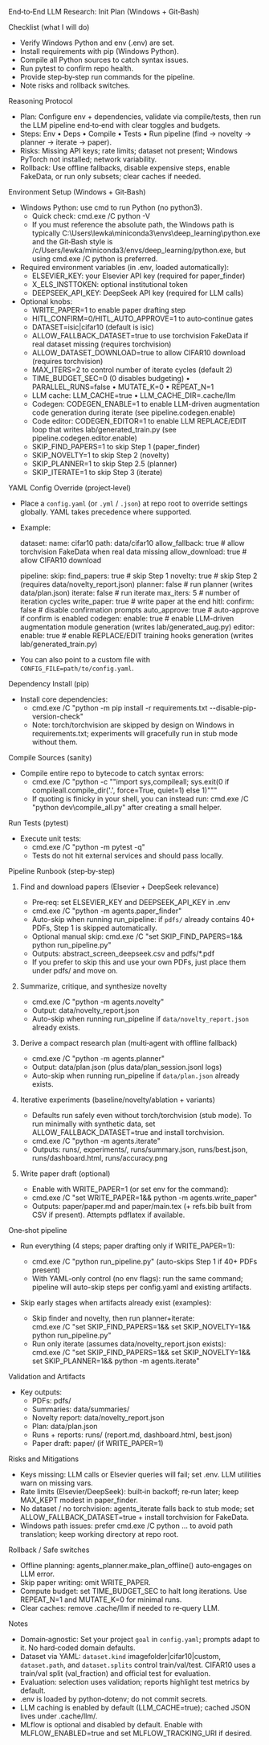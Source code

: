 End‑to‑End LLM Research: Init Plan (Windows + Git‑Bash)

Checklist (what I will do)

- Verify Windows Python and env (.env) are set.
- Install requirements with pip (Windows Python).
- Compile all Python sources to catch syntax issues.
- Run pytest to confirm repo health.
- Provide step‑by‑step run commands for the pipeline.
- Note risks and rollback switches.

Reasoning Protocol

- Plan: Configure env + dependencies, validate via compile/tests, then run the LLM pipeline end‑to‑end with clear toggles and budgets.
- Steps: Env • Deps • Compile • Tests • Run pipeline (find → novelty → planner → iterate → paper).
- Risks: Missing API keys; rate limits; dataset not present; Windows PyTorch not installed; network variability.
- Rollback: Use offline fallbacks, disable expensive steps, enable FakeData, or run only subsets; clear caches if needed.

Environment Setup (Windows + Git‑Bash)

- Windows Python: use cmd to run Python (no python3).
  - Quick check: cmd.exe /C python -V
  - If you must reference the absolute path, the Windows path is typically C:\Users\lewka\miniconda3\envs\deep_learning\python.exe
    and the Git‑Bash style is /c/Users/lewka/miniconda3/envs/deep_learning/python.exe, but using cmd.exe /C python is preferred.
- Required environment variables (in .env, loaded automatically):
  - ELSEVIER_KEY: your Elsevier API key (required for paper_finder)
  - X_ELS_INSTTOKEN: optional institutional token
  - DEEPSEEK_API_KEY: DeepSeek API key (required for LLM calls)
- Optional knobs:
  - WRITE_PAPER=1 to enable paper drafting step
  - HITL_CONFIRM=0/HITL_AUTO_APPROVE=1 to auto‑continue gates
  - DATASET=isic|cifar10 (default is isic)
  - ALLOW_FALLBACK_DATASET=true to use torchvision FakeData if real dataset missing (requires torchvision)
  - ALLOW_DATASET_DOWNLOAD=true to allow CIFAR10 download (requires torchvision)
  - MAX_ITERS=2 to control number of iterate cycles (default 2)
  - TIME_BUDGET_SEC=0 (0 disables budgeting) • PARALLEL_RUNS=false • MUTATE_K=0 • REPEAT_N=1
  - LLM cache: LLM_CACHE=true • LLM_CACHE_DIR=.cache/llm
  - Codegen: CODEGEN_ENABLE=1 to enable LLM-driven augmentation code generation during iterate (see pipeline.codegen.enable)
  - Code editor: CODEGEN_EDITOR=1 to enable LLM REPLACE/EDIT loop that writes lab/generated_train.py (see pipeline.codegen.editor.enable)
  - SKIP_FIND_PAPERS=1 to skip Step 1 (paper_finder)
  - SKIP_NOVELTY=1 to skip Step 2 (novelty)
  - SKIP_PLANNER=1 to skip Step 2.5 (planner)
  - SKIP_ITERATE=1 to skip Step 3 (iterate)

YAML Config Override (project‑level)

- Place a `config.yaml` (or `.yml` / `.json`) at repo root to override settings globally. YAML takes precedence where supported.
- Example:
  
  dataset:
    name: cifar10
    path: data/cifar10
    allow_fallback: true     # allow torchvision FakeData when real data missing
    allow_download: true     # allow CIFAR10 download
  
  pipeline:
    skip:
      find_papers: true      # skip Step 1
      novelty: true          # skip Step 2 (requires data/novelty_report.json)
      planner: false         # run planner (writes data/plan.json)
      iterate: false         # run iterate
    max_iters: 5             # number of iteration cycles
    write_paper: true        # write paper at the end
    hitl:
      confirm: false         # disable confirmation prompts
      auto_approve: true     # auto-approve if confirm is enabled
    codegen:
      enable: true           # enable LLM-driven augmentation module generation (writes lab/generated_aug.py)
      editor:
        enable: true         # enable REPLACE/EDIT training hooks generation (writes lab/generated_train.py)
  
- You can also point to a custom file with `CONFIG_FILE=path/to/config.yaml`.

Dependency Install (pip)

- Install core dependencies:
  - cmd.exe /C "python -m pip install -r requirements.txt --disable-pip-version-check"
  - Note: torch/torchvision are skipped by design on Windows in requirements.txt; experiments will gracefully run in stub mode without them.

Compile Sources (sanity)

- Compile entire repo to bytecode to catch syntax errors:
  - cmd.exe /C "python -c ""import sys,compileall; sys.exit(0 if compileall.compile_dir('.', force=True, quiet=1) else 1)"""
  - If quoting is finicky in your shell, you can instead run: cmd.exe /C "python dev\compile_all.py" after creating a small helper.

Run Tests (pytest)

- Execute unit tests:
  - cmd.exe /C "python -m pytest -q"
  - Tests do not hit external services and should pass locally.

Pipeline Runbook (step‑by‑step)

1) Find and download papers (Elsevier + DeepSeek relevance)
   - Pre‑req: set ELSEVIER_KEY and DEEPSEEK_API_KEY in .env
   - cmd.exe /C "python -m agents.paper_finder"
   - Auto-skip when running run_pipeline: if `pdfs/` already contains 40+ PDFs, Step 1 is skipped automatically.
   - Optional manual skip: cmd.exe /C "set SKIP_FIND_PAPERS=1&& python run_pipeline.py"
   - Outputs: abstract_screen_deepseek.csv and pdfs/*.pdf
   - If you prefer to skip this and use your own PDFs, just place them under pdfs/ and move on.

2) Summarize, critique, and synthesize novelty
   - cmd.exe /C "python -m agents.novelty"
   - Output: data/novelty_report.json
   - Auto-skip when running run_pipeline if `data/novelty_report.json` already exists.

3) Derive a compact research plan (multi‑agent with offline fallback)
   - cmd.exe /C "python -m agents.planner"
   - Output: data/plan.json (plus data/plan_session.jsonl logs)
   - Auto-skip when running run_pipeline if `data/plan.json` already exists.

4) Iterative experiments (baseline/novelty/ablation + variants)
   - Defaults run safely even without torch/torchvision (stub mode). To run minimally with synthetic data, set ALLOW_FALLBACK_DATASET=true and install torchvision.
   - cmd.exe /C "python -m agents.iterate"
   - Outputs: runs/, experiments/, runs/summary.json, runs/best.json, runs/dashboard.html, runs/accuracy.png

5) Write paper draft (optional)
   - Enable with WRITE_PAPER=1 (or set env for the command):
   - cmd.exe /C "set WRITE_PAPER=1&& python -m agents.write_paper"
   - Outputs: paper/paper.md and paper/main.tex (+ refs.bib built from CSV if present). Attempts pdflatex if available.

 One‑shot pipeline

- Run everything (4 steps; paper drafting only if WRITE_PAPER=1):
  - cmd.exe /C "python run_pipeline.py"  (auto-skips Step 1 if 40+ PDFs present)
  - With YAML-only control (no env flags): run the same command; pipeline will auto-skip steps per config.yaml and existing artifacts.

- Skip early stages when artifacts already exist (examples):
  - Skip finder and novelty, then run planner+iterate:  
    cmd.exe /C "set SKIP_FIND_PAPERS=1&& set SKIP_NOVELTY=1&& python run_pipeline.py"
  - Run only iterate (assumes data/novelty_report.json exists):  
    cmd.exe /C "set SKIP_FIND_PAPERS=1&& set SKIP_NOVELTY=1&& set SKIP_PLANNER=1&& python -m agents.iterate"

Validation and Artifacts

- Key outputs:
  - PDFs: pdfs/
  - Summaries: data/summaries/
  - Novelty report: data/novelty_report.json
  - Plan: data/plan.json
  - Runs + reports: runs/ (report.md, dashboard.html, best.json)
  - Paper draft: paper/ (if WRITE_PAPER=1)

Risks and Mitigations

- Keys missing: LLM calls or Elsevier queries will fail; set .env. LLM utilities warn on missing vars.
- Rate limits (Elsevier/DeepSeek): built‑in backoff; re‑run later; keep MAX_KEPT modest in paper_finder.
- No dataset / no torchvision: agents_iterate falls back to stub mode; set ALLOW_FALLBACK_DATASET=true + install torchvision for FakeData.
- Windows path issues: prefer cmd.exe /C python … to avoid path translation; keep working directory at repo root.

Rollback / Safe switches

- Offline planning: agents_planner.make_plan_offline() auto‑engages on LLM error.
- Skip paper writing: omit WRITE_PAPER.
- Compute budget: set TIME_BUDGET_SEC to halt long iterations. Use REPEAT_N=1 and MUTATE_K=0 for minimal runs.
- Clear caches: remove .cache/llm if needed to re‑query LLM.

Notes

- Domain‑agnostic: Set your project `goal` in `config.yaml`; prompts adapt to it. No hard‑coded domain defaults.
- Dataset via YAML: `dataset.kind` imagefolder|cifar10|custom, `dataset.path`, and `dataset.splits` control train/val/test. CIFAR10 uses a train/val split (val_fraction) and official test for evaluation.
- Evaluation: selection uses validation; reports highlight test metrics by default.
- .env is loaded by python‑dotenv; do not commit secrets.
- LLM caching is enabled by default (LLM_CACHE=true); cached JSON lives under .cache/llm/.
- MLflow is optional and disabled by default. Enable with MLFLOW_ENABLED=true and set MLFLOW_TRACKING_URI if desired.
